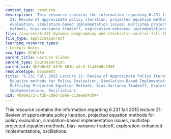 ```yaml
---
content_type: resource
description: 'This resource contains the information regarding 6.231 fall 2015 lecture
  21: Review of approximate policy iteration, projected equation methods for policy
  evaluation, simulation-based implementation issues, multistep projected equation
  methods, bias-variance tradeoff, exploration-enhanced implementations, oscillations.'
file: /courses/6-231-dynamic-programming-and-stochastic-control-fall-2015/4b9892725f2b2d9d58e6c13ee9d4cb44_MIT6_231F15_Lec21.pdf
file_type: application/pdf
learning_resource_types:
- Lecture Notes
ocw_type: OCWFile
parent_title: Lecture Slides
parent_type: CourseSection
parent_uid: 4b7e0c07-417b-481b-a1c3-11a80d8c2948
resourcetype: Document
title: '6.231 Fall 2015 Lecture 21: Review of Approximate Policy Iteration, Projected
  Equation methods for Policy Evaluation, Simulation-Based Implementation Issues,
  Multistep Projected Equation Methods, Bias-Variance Tradeoff, Exploration-Enhanced
  Implementations, Oscillations'
uid: 4b989272-5f2b-2d9d-58e6-c13ee9d4cb44
---
```

This resource contains the information regarding 6.231 fall 2015 lecture 21: Review of approximate policy iteration, projected equation methods for policy evaluation, simulation-based implementation issues, multistep projected equation methods, bias-variance tradeoff, exploration-enhanced implementations, oscillations.

